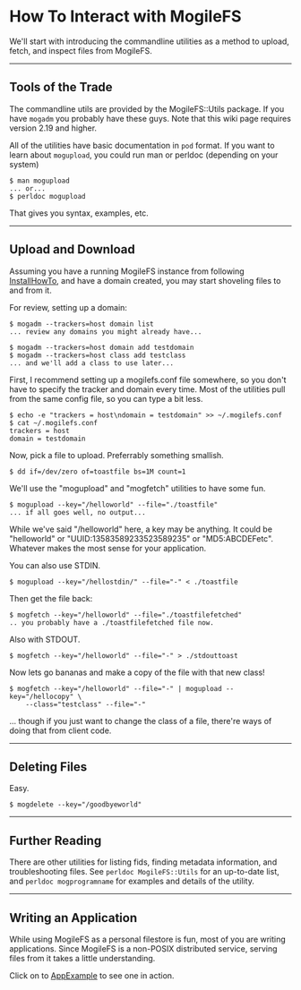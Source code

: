 

# How To Interact with MogileFS #

We'll start with introducing the commandline utilities as a method to
upload, fetch, and inspect files from MogileFS. 

---

## Tools of the Trade ##

The commandline utils are provided by the MogileFS::Utils package. If you have
`mogadm` you probably have these guys. Note that this wiki page requires
version 2.19 and higher.

All of the utilities have basic documentation in `pod` format. If you want to
learn about `mogupload`, you could run man or perldoc (depending on your
system)

```
$ man mogupload
... or...
$ perldoc mogupload
```

That gives you syntax, examples, etc.


---

## Upload and Download ##

Assuming you have a running MogileFS instance from following [InstallHowTo](InstallHowTo.md),
and have a domain created, you may start shoveling files to and from it.

For review, setting up a domain:

```
$ mogadm --trackers=host domain list
... review any domains you might already have...
```

```
$ mogadm --trackers=host domain add testdomain
$ mogadm --trackers=host class add testclass
... and we'll add a class to use later...
```

First, I recommend setting up a mogilefs.conf file somewhere, so you don't
have to specify the tracker and domain every time. Most of the utilities pull
from the same config file, so you can type a bit less.

```
$ echo -e "trackers = host\ndomain = testdomain" >> ~/.mogilefs.conf
$ cat ~/.mogilefs.conf
trackers = host
domain = testdomain
```

Now, pick a file to upload. Preferrably something smallish.

```
$ dd if=/dev/zero of=toastfile bs=1M count=1
```

We'll use the "mogupload" and "mogfetch" utilities to have some fun.

```
$ mogupload --key="/helloworld" --file="./toastfile"
... if all goes well, no output...
```

While we've said "/helloworld" here, a key may be anything. It could be
"helloworld" or "UUID:13583589233523589235" or "MD5:ABCDEFetc". Whatever makes
the most sense for your application.

You can also use STDIN.

```
$ mogupload --key="/hellostdin/" --file="-" < ./toastfile
```

Then get the file back:

```
$ mogfetch --key="/helloworld" --file="./toastfilefetched"
.. you probably have a ./toastfilefetched file now.
```

Also with STDOUT.

```
$ mogfetch --key="/helloworld" --file="-" > ./stdouttoast
```

Now lets go bananas and make a copy of the file with that new class!

```
$ mogfetch --key="/helloworld" --file="-" | mogupload --key="/hellocopy" \
    --class="testclass" --file="-"
```

... though if you just want to change the class of a file, there're ways of
doing that from client code.


---

## Deleting Files ##

Easy.

```
$ mogdelete --key="/goodbyeworld"
```


---

## Further Reading ##

There are other utilities for listing fids, finding metadata information, and
troubleshooting files. See `perldoc MogileFS::Utils` for an up-to-date list,
and `perldoc mogprogramname` for examples and details of the utility.


---

## Writing an Application ##

While using MogileFS as a personal filestore is fun, most of you are writing
applications. Since MogileFS is a non-POSIX distributed service, serving files
from it takes a little understanding.

Click on to [AppExample](AppExample.md) to see one in action.
